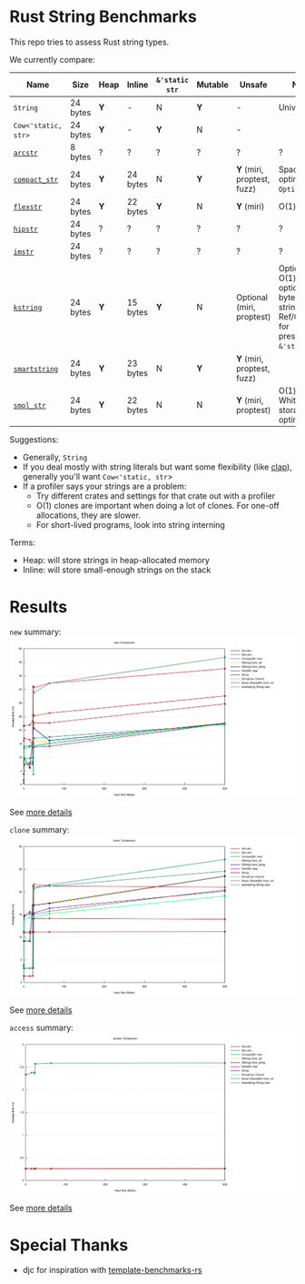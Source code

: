 # Rust String Benchmarks

This repo tries to assess Rust string types.

We currently compare:

Name                                                  | Size     |Heap  | Inline   | `&'static str` | Mutable | Unsafe | Notes
------------------------------------------------------|----------|------|----------|----------------|---------|--------|-----
`String`                                              | 24 bytes | **Y** | \-       | N              | **Y**   | \-     | Universal
`Cow<'static, str>`                                   | 24 bytes | **Y** | \-       | **Y**          | N       | \-     |
[`arcstr`](https://crates.io/crates/arcstr)           | 8 bytes  | ?     | ?        | ?              | ?       | ?  | ?
[`compact_str`](https://crates.io/crates/compact_str) | 24 bytes | **Y** | 24 bytes | N              | **Y**   | **Y** (miri, proptest, fuzz)  | Space optimized for `Option<_>`
[`flexstr`](https://crates.io/crates/flexstr)         | 24 bytes | **Y** | 22 bytes | **Y**          | N       | **Y** (miri) | O(1) clone
[`hipstr`](https://crates.io/crates/hipstr)           | 24 bytes | ?     | ?        | ?              | ?       | ?  | ?
[`imstr`](https://crates.io/crates/imstr)             | 24 bytes | ?     | ?        | ?              | ?       | ?  | ?
[`kstring`](https://crates.io/crates/kstring)         | 24 bytes | **Y** | 15 bytes | **Y**          | N       | Optional (miri, proptest)  | Optional O(1) clone, optional 22 byte small string, Ref/Cow API for preserving `&'static str`
[`smartstring`](https://crates.io/crates/smartstring) | 24 bytes | **Y** | 23 bytes | N              | **Y**   | **Y** (miri, proptest, fuzz)  |
[`smol_str`](https://crates.io/crates/smol_str)       | 24 bytes | **Y** | 22 bytes | N              | N       | **Y** (miri, proptest)  | O(1) clone, Whitespace storage optimizations

Suggestions:
- Generally, `String`
- If you deal mostly with string literals but want some flexibility (like
  [clap](https://github.com/clap-rs/clap/)), generally you'll want
  `Cow<'static, str`>
- If a profiler says your strings are a problem:
  - Try different crates and settings for that crate out with a profiler
  - O(1) clones are important when doing a lot of clones.  For one-off allocations, they are slower.
  - For short-lived programs, look into string interning

Terms:
- Heap: will store strings in heap-allocated memory
- Inline: will store small-enough strings on the stack

# Results

`new` summary:
[![`new`](runs/2022-03-30/new/report/lines.svg)](https://htmlpreview.github.io/?https://github.com/epage/string-benchmarks-rs/blob/master/runs/2022-03-30/new/report/index.html)

See [more details](https://htmlpreview.github.io/?https://github.com/epage/string-benchmarks-rs/blob/master/runs/2022-03-30/new/report/index.html)

`clone` summary:
[![`clone`](runs/2022-03-30/clone/report/lines.svg)](https://htmlpreview.github.io/?https://github.com/epage/string-benchmarks-rs/blob/master/runs/2022-03-30/clone/report/index.html)

See [more details](https://htmlpreview.github.io/?https://github.com/epage/string-benchmarks-rs/blob/master/runs/2022-03-30/clone/report/index.html)

`access` summary:
[![`access`](runs/2022-03-30/access/report/lines.svg)](https://htmlpreview.github.io/?https://github.com/epage/string-benchmarks-rs/blob/master/runs/2022-03-30/access/report/index.html)

See [more details](https://htmlpreview.github.io/?https://github.com/epage/string-benchmarks-rs/blob/master/runs/2022-03-30/access/report/index.html)

# Special Thanks

- djc for inspiration with [template-benchmarks-rs](https://github.com/djc/template-benchmarks-rs)
